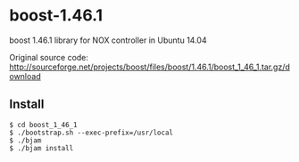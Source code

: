 # boost-1.46.1

boost 1.46.1 library for NOX controller in Ubuntu 14.04

Original source code: http://sourceforge.net/projects/boost/files/boost/1.46.1/boost_1_46_1.tar.gz/download

## Install

    $ cd boost_1_46_1
    $ ./bootstrap.sh --exec-prefix=/usr/local
    $ ./bjam
    $ ./bjam install
